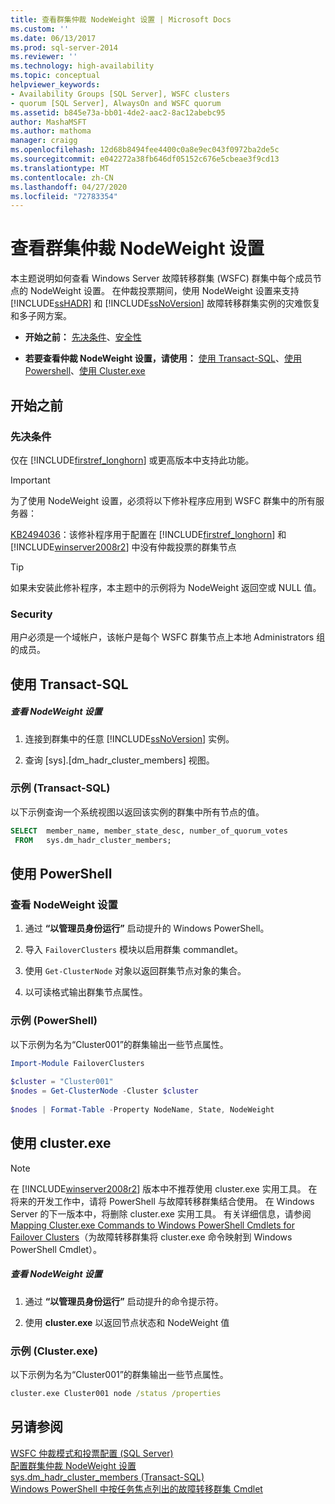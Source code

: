 ```yaml
---
title: 查看群集仲裁 NodeWeight 设置 | Microsoft Docs
ms.custom: ''
ms.date: 06/13/2017
ms.prod: sql-server-2014
ms.reviewer: ''
ms.technology: high-availability
ms.topic: conceptual
helpviewer_keywords:
- Availability Groups [SQL Server], WSFC clusters
- quorum [SQL Server], AlwaysOn and WSFC quorum
ms.assetid: b845e73a-bb01-4de2-aac2-8ac12abebc95
author: MashaMSFT
ms.author: mathoma
manager: craigg
ms.openlocfilehash: 12d68b8494fee4400c0a8e9ec043f0972ba2de5c
ms.sourcegitcommit: e042272a38fb646df05152c676e5cbeae3f9cd13
ms.translationtype: MT
ms.contentlocale: zh-CN
ms.lasthandoff: 04/27/2020
ms.locfileid: "72783354"
---
```

# <a name="view-cluster-quorum-nodeweight-settings"></a>查看群集仲裁 NodeWeight 设置
  本主题说明如何查看 Windows Server 故障转移群集 (WSFC) 群集中每个成员节点的 NodeWeight 设置。 在仲裁投票期间，使用 NodeWeight 设置来支持 [!INCLUDE[ssHADR](../../../includes/sshadr-md.md)] 和 [!INCLUDE[ssNoVersion](../../../includes/ssnoversion-md.md)] 故障转移群集实例的灾难恢复和多子网方案。  
  
-   **开始之前：** [先决条件](#Prerequisites)、[安全性](#Security)  
  
-   **若要查看仲裁 NodeWeight 设置，请使用：** [使用 Transact-SQL](#TsqlProcedure)、[使用 Powershell](#PowerShellProcedure)、[使用 Cluster.exe](#CommandPromptProcedure)  
  
##  <a name="before-you-start"></a><a name="BeforeYouBegin"></a> 开始之前  
  
###  <a name="prerequisites"></a><a name="Prerequisites"></a>先决条件  
 仅在 [!INCLUDE[firstref_longhorn](../../../includes/firstref-longhorn-md.md)] 或更高版本中支持此功能。  
  
> [!IMPORTANT]  
>  为了使用 NodeWeight 设置，必须将以下修补程序应用到 WSFC 群集中的所有服务器：  
>   
>  [KB2494036](https://support.microsoft.com/kb/2494036)：该修补程序用于配置在 [!INCLUDE[firstref_longhorn](../../../includes/firstref-longhorn-md.md)] 和 [!INCLUDE[winserver2008r2](../../../includes/winserver2008r2-md.md)] 中没有仲裁投票的群集节点  
  
> [!TIP]  
>  如果未安装此修补程序，本主题中的示例将为 NodeWeight 返回空或 NULL 值。  
  
###  <a name="security"></a><a name="Security"></a> Security  
 用户必须是一个域帐户，该帐户是每个 WSFC 群集节点上本地 Administrators 组的成员。  
  
##  <a name="using-transact-sql"></a><a name="TsqlProcedure"></a> 使用 Transact-SQL  
  
##### <a name="to-view-nodeweight-settings"></a>查看 NodeWeight 设置  
  
1.  连接到群集中的任意 [!INCLUDE[ssNoVersion](../../../includes/ssnoversion-md.md)] 实例。  
  
2.  查询 [sys].[dm_hadr_cluster_members] 视图。  
  
### <a name="example-transact-sql"></a>示例 (Transact-SQL)  
 以下示例查询一个系统视图以返回该实例的群集中所有节点的值。  
  
```sql  
SELECT  member_name, member_state_desc, number_of_quorum_votes  
 FROM   sys.dm_hadr_cluster_members;  
```  
  
##  <a name="using-powershell"></a><a name="PowerShellProcedure"></a> 使用 PowerShell  
  
### <a name="to-view-nodeweight-settings"></a>查看 NodeWeight 设置
  
1.  通过 **“以管理员身份运行”** 启动提升的 Windows PowerShell。  
  
2.  导入 `FailoverClusters` 模块以启用群集 commandlet。  
  
3.  使用 `Get-ClusterNode` 对象以返回群集节点对象的集合。  
  
4.  以可读格式输出群集节点属性。  
  
### <a name="example-powershell"></a>示例 (PowerShell)  
 以下示例为名为“Cluster001”的群集输出一些节点属性。  
  
```powershell  
Import-Module FailoverClusters  
  
$cluster = "Cluster001"  
$nodes = Get-ClusterNode -Cluster $cluster  
  
$nodes | Format-Table -Property NodeName, State, NodeWeight  
```  
  
##  <a name="using-clusterexe"></a><a name="CommandPromptProcedure"></a> 使用 cluster.exe  
  
> [!NOTE]  
>  在 [!INCLUDE[winserver2008r2](../../../includes/winserver2008r2-md.md)] 版本中不推荐使用 cluster.exe 实用工具。  在将来的开发工作中，请将 PowerShell 与故障转移群集结合使用。  在 Windows Server 的下一版本中，将删除 cluster.exe 实用工具。 有关详细信息，请参阅 [Mapping Cluster.exe Commands to Windows PowerShell Cmdlets for Failover Clusters](https://technet.microsoft.com/library/ee619744\(WS.10\).aspx)（为故障转移群集将 cluster.exe 命令映射到 Windows PowerShell Cmdlet）。  
  
##### <a name="to-view-nodeweight-settings"></a>查看 NodeWeight 设置  
  
1.  通过 **“以管理员身份运行”** 启动提升的命令提示符。  
  
2.  使用 **cluster.exe** 以返回节点状态和 NodeWeight 值  
  
### <a name="example-clusterexe"></a>示例 (Cluster.exe)  
 以下示例为名为“Cluster001”的群集输出一些节点属性。  
  
```cmd
cluster.exe Cluster001 node /status /properties  
```  
  
## <a name="see-also"></a>另请参阅  
 [WSFC 仲裁模式和投票配置 (SQL Server)](wsfc-quorum-modes-and-voting-configuration-sql-server.md)   
 [配置群集仲裁 NodeWeight 设置](configure-cluster-quorum-nodeweight-settings.md)   
 [sys.dm_hadr_cluster_members (Transact-SQL)](/sql/relational-databases/system-dynamic-management-views/sys-dm-hadr-cluster-members-transact-sql)   
 [Windows PowerShell 中按任务焦点列出的故障转移群集 Cmdlet](https://technet.microsoft.com/library/ee619761\(WS.10\).aspx)  
